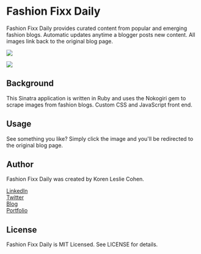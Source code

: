 # Fashion Fixx Daily 

Fashion Fixx Daily provides curated content from popular and emerging fashion blogs. Automatic updates anytime a blogger posts new content. All images link back to the original blog page.

<a href="http://fashionfixxdaily.com" target="_blank"><img src="http://www.korenlc.com/wp-content/uploads/2014/06/ffd1-1024x570.png"></a>

<a href="http://fashionfixxdaily.com" target="_blank"><img src="http://www.korenlc.com/wp-content/uploads/2014/06/fashionwendy-1024x577.png"></a>

## Background

This Sinatra application is written in Ruby and uses the Nokogiri gem to scrape images from fashion blogs. Custom CSS and JavaScript front end.

## Usage

See something you like? Simply click the image and you'll be redirected to the original blog page.

## Author

Fashion Fixx Daily was created by Koren Leslie Cohen.

<a href="http://linkedin.com/in/korenlesliecohen/" target="_blank">LinkedIn</a><br>
<a href="http://twitter.com/korenlc" target="_blank">Twitter</a><br>
<a href="http://korenlc.com" target="_blank">Blog</a><br>
<a href="http://klcohen.com" target="_blank">Portfolio</a>

## License

Fashion Fixx Daily is MIT Licensed. See LICENSE for details.